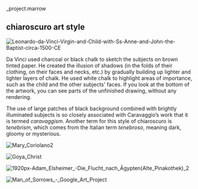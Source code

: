 _project.marrow

## chiaroscuro art style

![Leonardo-da-Vinci-Virgin-and-Child-with-Ss-Anne-and-John-the-Baptist-circa-1500-CE](https://drawpaintacademy.com/wp-content/uploads/2019/03/Leonardo-da-Vinci-Virgin-and-Child-with-Ss-Anne-and-John-the-Baptist-circa-1500-CE.jpg)

Da Vinci used charcoal or black chalk to sketch the subjects on brown tinted paper. He created the illusion of shadows (in the folds of their clothing, on their faces and necks, etc.) by gradually building up lighter and lighter layers of chalk. He used white chalk to highlight areas of importance, such as the child and the other subjects' faces. If you look at the bottom of the artwork, you can see parts of the unfinished drawing, without any rendering.

The use of large patches of black background combined with brightly illuminated subjects is so closely associated with Caravaggio’s work that it is termed *caravaggism*. Another term for this style of chiaroscuro is *tenebrism*, which comes from the Italian term *tenebroso*, meaning dark, gloomy or mysterious.



![Mary_Coriolano2](https://upload.wikimedia.org/wikipedia/commons/4/49/Mary_Coriolano2.jpg)



![Goya_Christ](https://upload.wikimedia.org/wikipedia/commons/7/71/Goya_Christ.jpg)

![1920px-Adam_Elsheimer_-_Die_Flucht_nach_Ägypten_(Alte_Pinakothek)_2](https://upload.wikimedia.org/wikipedia/commons/thumb/1/1c/Adam_Elsheimer_-_Die_Flucht_nach_%C3%84gypten_%28Alte_Pinakothek%29_2.jpg/1920px-Adam_Elsheimer_-_Die_Flucht_nach_%C3%84gypten_%28Alte_Pinakothek%29_2.jpg)

![Man_of_Sorrows_-_Google_Art_Project](https://upload.wikimedia.org/wikipedia/commons/6/67/Man_of_Sorrows_-_Google_Art_Project.jpg)